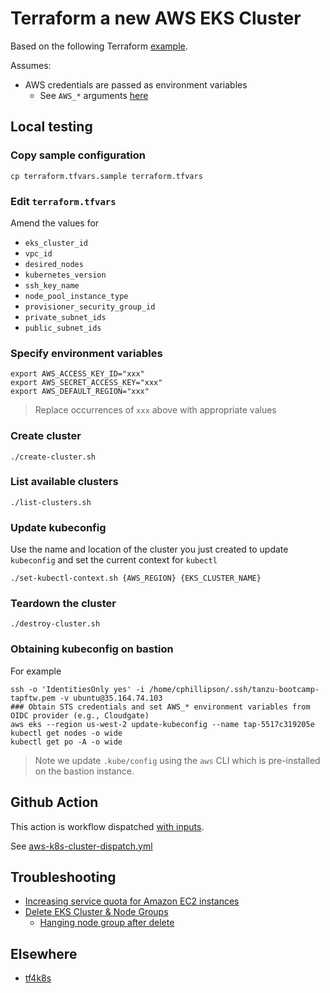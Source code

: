 # Terraform a new AWS EKS Cluster

Based on the following Terraform [example](https://github.com/aws-ia/terraform-aws-eks-blueprints/tree/main/examples/eks-cluster-with-new-vpc).

Assumes:

* AWS credentials are passed as environment variables
  * See `AWS_*` arguments [here](https://registry.terraform.io/providers/hashicorp/aws/latest/docs#environment-variables)


## Local testing

### Copy sample configuration

```
cp terraform.tfvars.sample terraform.tfvars
```

### Edit `terraform.tfvars`

Amend the values for

* `eks_cluster_id`
* `vpc_id`
* `desired_nodes`
* `kubernetes_version`
* `ssh_key_name`
* `node_pool_instance_type`
* `provisioner_security_group_id`
* `private_subnet_ids`
* `public_subnet_ids`


### Specify environment variables

```
export AWS_ACCESS_KEY_ID="xxx"
export AWS_SECRET_ACCESS_KEY="xxx"
export AWS_DEFAULT_REGION="xxx"
```
> Replace occurrences of `xxx` above with appropriate values

### Create cluster

```
./create-cluster.sh
```

### List available clusters

```
./list-clusters.sh
```

### Update kubeconfig

Use the name and location of the cluster you just created to update `kubeconfig` and set the current context for `kubectl`

```
./set-kubectl-context.sh {AWS_REGION} {EKS_CLUSTER_NAME}
```

### Teardown the cluster

```
./destroy-cluster.sh
```

### Obtaining kubeconfig on bastion

For example

```
ssh -o 'IdentitiesOnly yes' -i /home/cphillipson/.ssh/tanzu-bootcamp-tapftw.pem -v ubuntu@35.164.74.103
### Obtain STS credentials and set AWS_* environment variables from OIDC provider (e.g., Cloudgate)
aws eks --region us-west-2 update-kubeconfig --name tap-5517c319205e
kubectl get nodes -o wide
kubectl get po -A -o wide
```
> Note we update `.kube/config` using the `aws` CLI which is pre-installed on the bastion instance.


## Github Action

This action is workflow dispatched [with inputs](https://docs.github.com/en/actions/using-workflows/workflow-syntax-for-github-actions#onworkflow_dispatchinputs).

See [aws-k8s-cluster-dispatch.yml](https://github.com/clicktruck/aws-actions/.github/workflows/aws-k8s-cluster-dispatch.yml)


## Troubleshooting

* [Increasing service quota for Amazon EC2 instances](https://aws.amazon.com/premiumsupport/knowledge-center/ec2-instance-limit/)
* [Delete EKS Cluster & Node Groups](https://www.stacksimplify.com/aws-eks/eks-cluster/delete-eks-cluster-nodegroup/)
  * [Hanging node group after delete](https://github.com/weaveworks/eksctl/issues/1325#issuecomment-615679727)

## Elsewhere

* [tf4k8s](https://github.com/pacphi/tf4k8s/tree/master/modules/cluster/eks)

